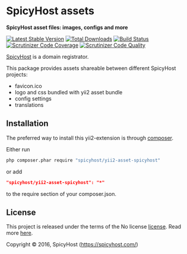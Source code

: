 SpicyHost assets
================

**SpicyHost asset files: images, configs and more**

[![Latest Stable Version](https://poser.pugx.org/spicyhost/yii2-asset-spicyhost/v/stable)](https://packagist.org/packages/spicyhost/yii2-asset-spicyhost)
[![Total Downloads](https://poser.pugx.org/spicyhost/yii2-asset-spicyhost/downloads)](https://packagist.org/packages/spicyhost/yii2-asset-spicyhost)
[![Build Status](https://img.shields.io/travis/spicyhost/yii2-asset-spicyhost.svg)](https://travis-ci.org/spicyhost/yii2-asset-spicyhost)
[![Scrutinizer Code Coverage](https://img.shields.io/scrutinizer/coverage/g/spicyhost/yii2-asset-spicyhost.svg)](https://scrutinizer-ci.com/g/spicyhost/yii2-asset-spicyhost/)
[![Scrutinizer Code Quality](https://img.shields.io/scrutinizer/g/spicyhost/yii2-asset-spicyhost.svg)](https://scrutinizer-ci.com/g/spicyhost/yii2-asset-spicyhost/)

[SpicyHost](https://spicyhost.com) is a domain registrator.

This package provides assets shareable between different SpicyHost projects:

- favicon.ico
- logo and css bundled with yii2 asset bundle
- config settings
- translations

## Installation

The preferred way to install this yii2-extension is through [composer](http://getcomposer.org/download/).

Either run

```sh
php composer.phar require "spicyhost/yii2-asset-spicyhost"
```

or add

```json
"spicyhost/yii2-asset-spicyhost": "*"
```

to the require section of your composer.json.

## License

This project is released under the terms of the No license [license](LICENSE).
Read more [here](http://choosealicense.com/licenses/no-license).

Copyright © 2016, SpicyHost (https://spicyhost.com/)
